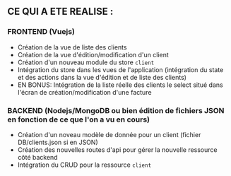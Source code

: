 ## CE QUI A ETE REALISE :

### FRONTEND (Vuejs)

* Création de la vue de liste des clients
* Création de la vue d'édition/modification d'un client
* Création d'un nouveau module du store `client`
* Intégration du store dans les vues de l'application (intégration du state et des actions dans la vue d'édition et de liste des clients)
* EN BONUS: Intégration de la liste réelle des clients le select situé dans l'écran de création/modification d'une facture

### BACKEND (Nodejs/MongoDB ou bien édition de fichiers JSON en fonction de ce que l'on a vu en cours)
  
* Création d'un noveau modèle de donnée pour un client (fichier DB/clients.json si en JSON)
* Création des nouvelles routes d'api pour gérer la nouvelle ressource côté backend
* Intégration du CRUD pour la ressource `client` 